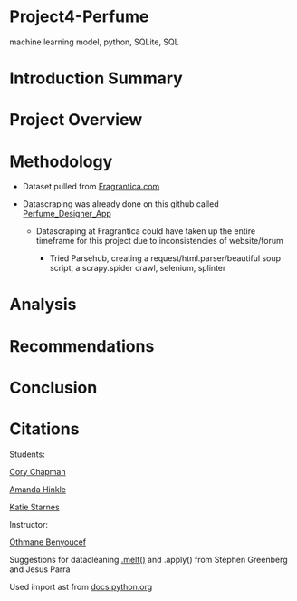 # Project4-Perfume
machine learning model, python, SQLite, SQL

# **Introduction Summary**

# **Project Overview**

# **Methodology**

- Dataset pulled from [Fragrantica.com](https://www.fragrantica.com/)

- Datascraping was already done on this github called [Perfume_Designer_App](https://github.com/sir-omoreno/perfume_designer_app)

  - Datascraping at Fragrantica could have taken up the entire timeframe for this project due to inconsistencies of website/forum

    - Tried Parsehub, creating a request/html.parser/beautiful soup script, a scrapy.spider crawl, selenium, splinter

# **Analysis**

# **Recommendations**

# **Conclusion**

# **Citations**

Students: 

[Cory Chapman](https://www.linkedin.com/in/thatcorygirl/)

[Amanda Hinkle](https://www.linkedin.com/in/amanda-hinkle-9105941b6/)

[Katie Starnes](https://www.linkedin.com/in/katie-starnes-7aa037204/)

Instructor:

[Othmane Benyoucef](https://www.linkedin.com/in/othmanebenyoucef/)

Suggestions for datacleaning [.melt()](https://www.geeksforgeeks.org/python-pandas-melt/) and .apply() from Stephen Greenberg and Jesus Parra

Used import ast from [docs.python.org](https://docs.python.org/3/library/ast.html)
